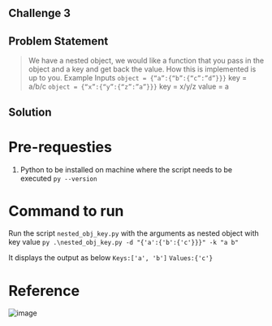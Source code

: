 ## Challenge 3

## Problem Statement

> We have a nested object, we would like a function that you pass in the object and a key and get back the value. How this is implemented is up to you.
> Example Inputs
> `object = {“a”:{“b”:{“c”:”d”}}}`
> key = a/b/c
> `object = {“x”:{“y”:{“z”:”a”}}}`
> key = x/y/z
> value = a


## Solution

# Pre-requesties
1. Python to be installed on machine where the script needs to be executed `py --version`

# Command to run 
Run the script `nested_obj_key.py` with the arguments as nested object with key value
` py .\nested_obj_key.py -d "{'a':{'b':{'c'}}}" -k "a b" `

It displays the output as below
` Keys:['a', 'b'] `
` Values:{'c'} `

# Reference 
![image](https://user-images.githubusercontent.com/90919654/134827294-01ff025b-9f6a-48e1-a494-5181b5bf5580.png)
